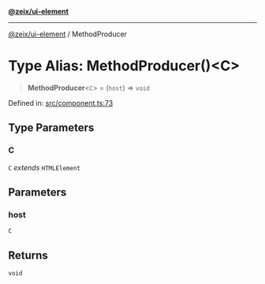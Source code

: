 [**@zeix/ui-element**](../README.md)

***

[@zeix/ui-element](../globals.md) / MethodProducer

# Type Alias: MethodProducer()\<C\>

> **MethodProducer**\<`C`\> = (`host`) => `void`

Defined in: [src/component.ts:73](https://github.com/zeixcom/ui-element/blob/d13febaf363936558771161c1c4f66e2034f5ec3/src/component.ts#L73)

## Type Parameters

### C

`C` *extends* `HTMLElement`

## Parameters

### host

`C`

## Returns

`void`

